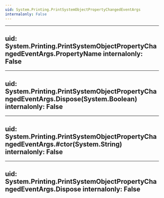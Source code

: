 ```yaml
---
uid: System.Printing.PrintSystemObjectPropertyChangedEventArgs
internalonly: False
---
```


---
uid: System.Printing.PrintSystemObjectPropertyChangedEventArgs.PropertyName
internalonly: False
---

---
uid: System.Printing.PrintSystemObjectPropertyChangedEventArgs.Dispose(System.Boolean)
internalonly: False
---

---
uid: System.Printing.PrintSystemObjectPropertyChangedEventArgs.#ctor(System.String)
internalonly: False
---

---
uid: System.Printing.PrintSystemObjectPropertyChangedEventArgs.Dispose
internalonly: False
---
